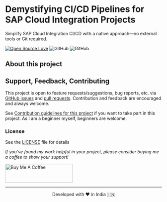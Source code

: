 # Demystifying CI/CD Pipelines for SAP Cloud Integration Projects
Simplify SAP Cloud Integration CI/CD with a native approach—no external tools or Git required.
  
[![Open Source Love](https://badges.frapsoft.com/os/v2/open-source.svg?v=103)](https://github.com/ellerbrock/open-source-badges/)
![GitHub](https://img.shields.io/github/license/nesun3/ci-cd-sap-cloud-integration)
![GitHub](https://img.shields.io/badge/sap_integration-Custom-blue)

## About this project

## Support, Feedback, Contributing

This project is open to feature requests/suggestions, bug reports, etc. via [GitHub issues](https://github.com/nesun3/ci-cd-sap-cloud-integration/issues) and [pull requests](https://github.com/nesun3/ci-cd-sap-cloud-integration/pulls). Contribution and feedback are encouraged and always welcome.

See [Contribution guidelines for this project](https://github.com/nesun3/ci-cd-sap-cloud-integration/blob/main/.github/CONTRIBUTING.md) if you want to take part in this project. As I am a beginner myself, beginners are welcome.

### License
See the [LICENSE](LICENSE) file for details

*If you've found my work helpful in your project, please consider buying me a coffee to show your support!*

<a href="https://www.buymeacoffee.com/nesun3" target="_blank"><img src="https://cdn.buymeacoffee.com/buttons/v2/default-yellow.png" alt="Buy Me A Coffee" style="height: 60px !important;width: 217px !important;" ></a>


<hr>
<p align="center">
Developed with ❤️ in India 🇮🇳 
</p>


